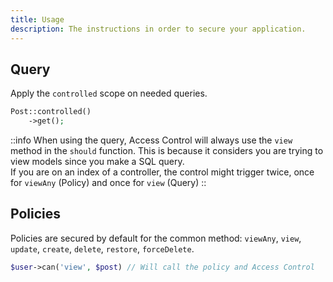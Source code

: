 ```yaml
---
title: Usage
description: The instructions in order to secure your application.
---
```



## Query

Apply the `controlled` scope on needed queries.

```php
Post::controlled()
    ->get();
```

::info
When using the query, Access Control will always use the `view` method in the `should` function. This is because it considers you are trying to view models 
since you make a SQL query.  
If you are on an index of a controller, the control might trigger twice, once for `viewAny` (Policy) and once for `view` (Query)
::

## Policies

Policies are secured by default for the common method: `viewAny`, `view`, `update`, `create`, `delete`, `restore`, `forceDelete`.

```php
$user->can('view', $post) // Will call the policy and Access Control
```
